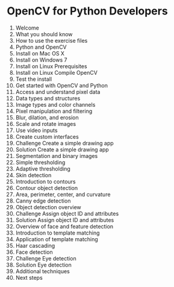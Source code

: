 # OpenCV for Python Developers

01. Welcome 
02. What you should know 
03. How to use the exercise files 
04. Python and OpenCV 
05. Install on Mac OS X 
06. Install on Windows 7 
07. Install on Linux Prerequisites 
08. Install on Linux Compile OpenCV 
09. Test the install 
10. Get started with OpenCV and Python 
11. Access and understand pixel data 
12. Data types and structures 
13. Image types and color channels 
14. Pixel manipulation and filtering 
15. Blur, dilation, and erosion 
16. Scale and rotate images 
17. Use video inputs 
18. Create custom interfaces 
19. Challenge Create a simple drawing app 
20. Solution Create a simple drawing app 
21. Segmentation and binary images 
22. Simple thresholding 
23. Adaptive thresholding 
24. Skin detection 
25. Introduction to contours 
26. Contour object detection 
27. Area, perimeter, center, and curvature 
28. Canny edge detection 
29. Object detection overview 
30. Challenge Assign object ID and attributes 
31. Solution Assign object ID and attributes 
32. Overview of face and feature detection 
33. Introduction to template matching 
34. Application of template matching 
35. Haar cascading 
36. Face detection 
37. Challenge Eye detection 
38. Solution Eye detection 
39. Additional techniques 
40. Next steps 
